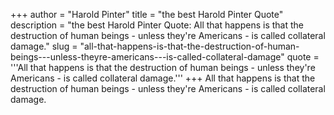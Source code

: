 +++
author = "Harold Pinter"
title = "the best Harold Pinter Quote"
description = "the best Harold Pinter Quote: All that happens is that the destruction of human beings - unless they're Americans - is called collateral damage."
slug = "all-that-happens-is-that-the-destruction-of-human-beings---unless-theyre-americans---is-called-collateral-damage"
quote = '''All that happens is that the destruction of human beings - unless they're Americans - is called collateral damage.'''
+++
All that happens is that the destruction of human beings - unless they're Americans - is called collateral damage.
